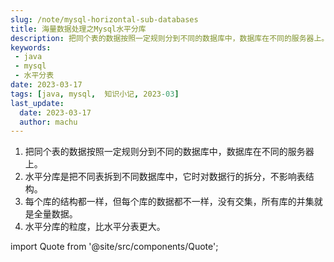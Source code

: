 ```yaml
---
slug: /note/mysql-horizontal-sub-databases
title: 海量数据处理之Mysql水平分库
description: 把同个表的数据按照一定规则分到不同的数据库中，数据库在不同的服务器上。
keywords:
 - java
 - mysql
 - 水平分表
date: 2023-03-17
tags: [java, mysql,  知识小记, 2023-03]
last_update:
  date: 2023-03-17
  author: machu
---
```


1. 把同个表的数据按照一定规则分到不同的数据库中，数据库在不同的服务器上。
2. 水平分库是把不同表拆到不同数据库中，它时对数据行的拆分，不影响表结构。
3. 每个库的结构都一样，但每个库的数据都不一样，没有交集，所有库的并集就是全量数据。
4. 水平分库的粒度，比水平分表更大。




import Quote from '@site/src/components/Quote';

> <Quote></Quote>
